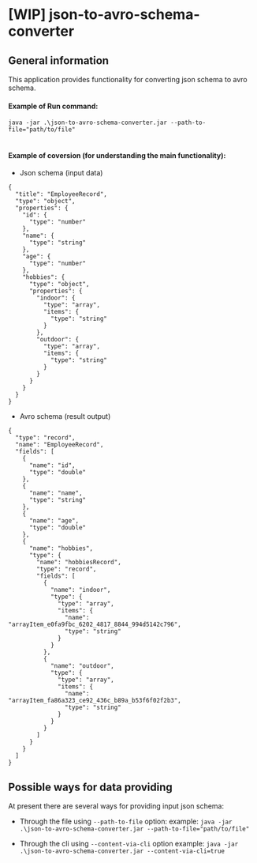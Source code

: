 # [WIP] json-to-avro-schema-converter
## General information
This application provides functionality for converting json schema to avro schema.

#### Example of Run command:

```java -jar .\json-to-avro-schema-converter.jar --path-to-file="path/to/file"```
<br/><br/>

#### Example of coversion (for understanding the main functionality):
- Json schema (input data)
```
{
  "title": "EmployeeRecord",
  "type": "object",
  "properties": {
    "id": {
      "type": "number"
    },
    "name": {
      "type": "string"
    },
    "age": {
      "type": "number"
    },
    "hobbies": {
      "type": "object",
      "properties": {
        "indoor": {
          "type": "array",
          "items": {
            "type": "string"
          }
        },
        "outdoor": {
          "type": "array",
          "items": {
            "type": "string"
          }
        }
      }
    }
  }
}
```
- Avro schema (result output)
```
{
  "type": "record",
  "name": "EmployeeRecord",
  "fields": [
    {
      "name": "id",
      "type": "double"
    },
    {
      "name": "name",
      "type": "string"
    },
    {
      "name": "age",
      "type": "double"
    },
    {
      "name": "hobbies",
      "type": {
        "name": "hobbiesRecord",
        "type": "record",
        "fields": [
          {
            "name": "indoor",
            "type": {
              "type": "array",
              "items": {
                "name": "arrayItem_e0fa9fbc_6202_4817_8844_994d5142c796",
                "type": "string"
              }
            }
          },
          {
            "name": "outdoor",
            "type": {
              "type": "array",
              "items": {
                "name": "arrayItem_fa86a323_ce92_436c_b89a_b53f6f02f2b3",
                "type": "string"
              }
            }
          }
        ]
      }
    }
  ]
}

```

## Possible ways for data providing
At present there are several ways for providing input json schema:
- Through the file using ```--path-to-file``` option:
example: ```java -jar .\json-to-avro-schema-converter.jar --path-to-file="path/to/file"```

- Through the cli using ```--content-via-cli``` option
example: ```java -jar .\json-to-avro-schema-converter.jar --content-via-cli=true```
